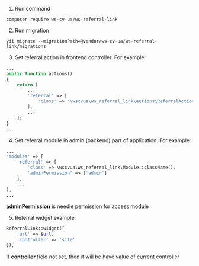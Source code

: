 1. Run command
```
composer require ws-cv-ua/ws-referral-link
```

2. Run migration 
```
yii migrate --migrationPath=@vendor/ws-cv-ua/ws-referral-link/migrations
```

3. Set referral action in frontend controller. For example:
```php
...
public function actions()
{
    return [
        ...
        'referral' => [
            'class' => '\wscvua\ws_referral_link\actions\ReferralAction',
        ],
        ...
    ];
}
...
```

4. Set referral module in admin (backend) part of application. For example:
```php
...
'modules' => [
    'referral' => [
        'class' => \wscvua\ws_referral_link\Module::className(),
        'adminPermission' => ['admin']
    ],
    ...
],
...
```
**adminPermission** is needle permission for access module

5. Referral widget example:
```php
ReferralLink::widget([
    'url' => $url,
    'controller' => 'site'
]);
```
If **controller** field not set, then it will be have value of current controller
